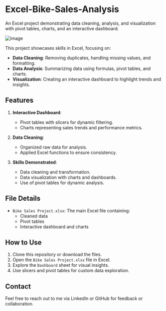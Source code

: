 # Excel-Bike-Sales-Analysis
An Excel project demonstrating data cleaning, analysis, and visualization with pivot tables, charts, and an interactive dashboard.

![image](https://github.com/user-attachments/assets/4a832a68-3c00-4a97-9256-995b8633e579)


This project showcases skills in Excel, focusing on:  
- **Data Cleaning**: Removing duplicates, handling missing values, and formatting.  
- **Data Analysis**: Summarizing data using formulas, pivot tables, and charts.  
- **Visualization**: Creating an interactive dashboard to highlight trends and insights.  

## Features  
1. **Interactive Dashboard**:  
   - Pivot tables with slicers for dynamic filtering.  
   - Charts representing sales trends and performance metrics.  

2. **Data Cleaning**:  
   - Organized raw data for analysis.  
   - Applied Excel functions to ensure consistency.  

3. **Skills Demonstrated**:  
   - Data cleaning and transformation.  
   - Data visualization with charts and dashboards.  
   - Use of pivot tables for dynamic analysis.  

## File Details  
- `Bike Sales Project.xlsx`: The main Excel file containing:  
  - Cleaned data  
  - Pivot tables  
  - Interactive dashboard and charts  

## How to Use  
1. Clone this repository or download the files.  
2. Open the `Bike Sales Project.xlsx` file in Excel.  
3. Explore the `Dashboard` sheet for visual insights.  
4. Use slicers and pivot tables for custom data exploration.  

## Contact  
Feel free to reach out to me via LinkedIn or GitHub for feedback or collaboration.  

